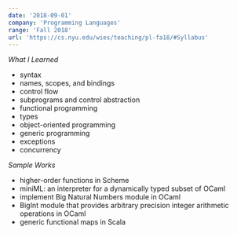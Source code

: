```yaml
---
date: '2018-09-01'
company: 'Programming Languages'
range: 'Fall 2018'
url: 'https://cs.nyu.edu/wies/teaching/pl-fa18/#Syllabus'
---
```


_What I Learned_

- syntax
- names, scopes, and bindings
- control flow
- subprograms and control abstraction
- functional programming
- types
- object-oriented programming
- generic programming
- exceptions
- concurrency

_Sample Works_

- higher-order functions in Scheme
- miniML: an interpreter for a dynamically typed subset of OCaml
- implement Big Natural Numbers module in OCaml
- BigInt module that provides arbitrary precision integer arithmetic operations in OCaml
- generic functional maps in Scala

